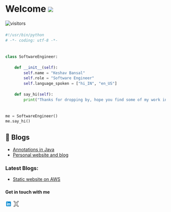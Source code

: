 # Welcome <img src="https://media.giphy.com/media/mGcNjsfWAjY5AEZNw6/giphy.gif" width="50">
####
![visitors](https://visitor-badge.laobi.icu/badge?page_id=keshavbansal015.keshavbansal015)
####

```python
#!/usr/bin/python
# -*- coding: utf-8 -*-


class SoftwareEngineer:

    def __init__(self):
        self.name = "Keshav Bansal"
        self.role = "Software Engineer"
        self.language_spoken = ["hi_IN", "en_US"]

    def say_hi(self):
        print("Thanks for dropping by, hope you find some of my work interesting.")


me = SoftwareEngineer()
me.say_hi()
```

## 📝 Blogs
- [Annotations in Java](https://keshavbansal015.github.io/java-annotations)
- [Personal website and blog](https://keshavbansal015.github.io/)

### Latest Blogs:
- [Static website on AWS](https://keshavbansal015.github.io/static-website-aws)

<!-- - Notes of AWS Cloud Practitioner: https://github.com/kananinirav/AWS-Certified-Cloud-Practitioner-Notes -->

###
#### Get in touch with me
<a href="https://www.linkedin.com/in/keshav-bansal-015/"> <img src="/images/Linkedin.png" alt="Linkedin" height="20"/></a> <a href="https://twitter.com/KxBBB015"> <img src="/images/X.png" alt="X" height="20"/></a>
